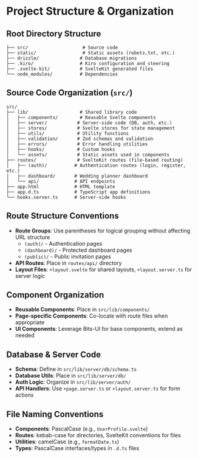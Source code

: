 # Project Structure & Organization

## Root Directory Structure

```
├── src/                    # Source code
├── static/                 # Static assets (robots.txt, etc.)
├── drizzle/               # Database migrations
├── .kiro/                 # Kiro configuration and steering
├── .svelte-kit/           # SvelteKit generated files
└── node_modules/          # Dependencies
```

## Source Code Organization (`src/`)

```
src/
├── lib/                   # Shared library code
│   ├── components/        # Reusable Svelte components
│   ├── server/           # Server-side code (DB, auth, etc.)
│   ├── stores/           # Svelte stores for state management
│   ├── utils/            # Utility functions
│   ├── validation/       # Zod schemas and validation
│   ├── errors/           # Error handling utilities
│   ├── hooks/            # Custom hooks
│   └── assets/           # Static assets used in components
├── routes/               # SvelteKit routes (file-based routing)
│   ├── (auth)/          # Authentication routes (login, register, etc.)
│   ├── dashboard/       # Wedding planner dashboard
│   └── api/             # API endpoints
├── app.html             # HTML template
├── app.d.ts             # TypeScript app definitions
└── hooks.server.ts      # Server-side hooks
```

## Route Structure Conventions

- **Route Groups**: Use parentheses for logical grouping without affecting URL structure
  - `(auth)/` - Authentication pages
  - `(dashboard)/` - Protected dashboard pages
  - `(public)/` - Public invitation pages
- **API Routes**: Place in `routes/api/` directory
- **Layout Files**: `+layout.svelte` for shared layouts, `+layout.server.ts` for server logic

## Component Organization

- **Reusable Components**: Place in `src/lib/components/`
- **Page-specific Components**: Co-locate with route files when appropriate
- **UI Components**: Leverage Bits-UI for base components, extend as needed

## Database & Server Code

- **Schema**: Define in `src/lib/server/db/schema.ts`
- **Database Utils**: Place in `src/lib/server/db/`
- **Auth Logic**: Organize in `src/lib/server/auth/`
- **API Handlers**: Use `+page.server.ts` or `+layout.server.ts` for form actions

## File Naming Conventions

- **Components**: PascalCase (e.g., `UserProfile.svelte`)
- **Routes**: kebab-case for directories, SvelteKit conventions for files
- **Utilities**: camelCase (e.g., `formatDate.ts`)
- **Types**: PascalCase interfaces/types in `.d.ts` files